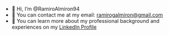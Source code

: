 - 👋 Hi, I’m @RamiroAlmiron94
- 📧 You can contact me at my email: ramirogalmiron@gmail.com
- 💼 You can learn more about my professional background and experiences on my [LinkedIn Profile](https://www.linkedin.com/in/ramirogabrielalmiron1994/)

<!---
RamiroAlmiron94/RamiroAlmiron94 is a ✨ special ✨ repository because its `README.md` (this file) appears on your GitHub profile.
You can click the Preview link to take a look at your changes.
--->
